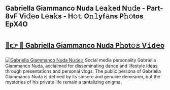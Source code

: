## Gabriella Giammanco Nuda L𝚎a𝚔ed N𝚞𝚍e - Part-8vF Vi𝚍𝚎o L𝚎a𝚔s - H𝚘𝚝 O𝚗𝚕yf𝚊ns P𝚑𝚘tos EpX4O

# <h2><a href="http://kfcol1h.oniu.top/?m=Gabriella+Giammanco+Nuda">🔗👉 🔴 Gabriella Giammanco Nuda P𝚑ot𝚘𝚜 V𝚒d𝚎o</a></h2>

[![Gabriella Giammanco Nuda Nu𝚍e𝚜](https://i.imgur.com/0qMVB7G.gif)](http://kfcol1h.oniu.top/?m=Gabriella+Giammanco+Nuda)
Social media personality Gabriella Giammanco Nuda, acclaimed for disseminating dance and lifestyle ideas, through presentations and personal vlogs. The public persona of Gabriella Giammanco Nuda is defined by its sincere and genuine demeanor, but the mysteries of his private life remain a tantalizing enigma.  
